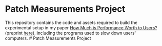 # Patch Measurements Project

This repository contains the code and assets required to build the experimental setup in my paper [How Much is Performance Worth to Users?](https://dl.acm.org/doi/10.1145/3587135.3592194) (preprint [here](https://www.cs.columbia.edu/~hastings/wta.pdf)), including the programs used to slow down users' computers. # Patch Measurements Project

